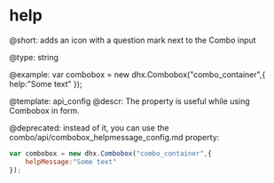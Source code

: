 help
=============

@short: 
adds an icon with a question mark next to the Combo input


@type: string

@example: 
var combobox = new dhx.Combobox("combo_container",{
	help:"Some text"
});


@template:	api_config
@descr: 
The property is useful while using Combobox in form.


@deprecated: instead of it, you can use the combo/api/combobox_helpmessage_config.md property:

~~~js
var combobox = new dhx.Combobox("combo_container",{
	helpMessage:"Some text"
});
~~~